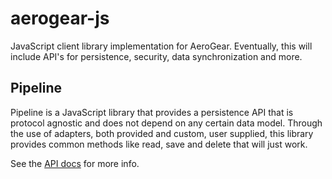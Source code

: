 aerogear-js
===========

JavaScript client library implementation for AeroGear. Eventually, this will include API's for persistence, security, data synchronization and more.

Pipeline
--------

Pipeline is a JavaScript library that provides a persistence API that is protocol agnostic and does not depend on any certain data model. Through the use of adapters, both provided and custom, user supplied, this library provides common methods like read, save and delete that will just work.

See the [API docs](http://aerogear.github.com/aerogear-js/pipeline) for more info.
